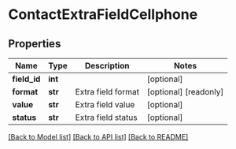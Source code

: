# ContactExtraFieldCellphone

## Properties
Name | Type | Description | Notes
------------ | ------------- | ------------- | -------------
**field_id** | **int** |  | [optional] 
**format** | **str** | Extra field format | [optional] [readonly] 
**value** | **str** | Extra field value | [optional] 
**status** | **str** | Extra field status | [optional] 

[[Back to Model list]](../README.md#documentation-for-models) [[Back to API list]](../README.md#documentation-for-api-endpoints) [[Back to README]](../README.md)


